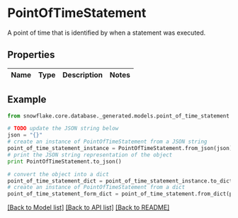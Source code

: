 # PointOfTimeStatement

A point of time that is identified by when a statement was executed.

## Properties
Name | Type | Description | Notes
------------ | ------------- | ------------- | -------------

## Example

```python
from snowflake.core.database._generated.models.point_of_time_statement import PointOfTimeStatement

# TODO update the JSON string below
json = "{}"
# create an instance of PointOfTimeStatement from a JSON string
point_of_time_statement_instance = PointOfTimeStatement.from_json(json)
# print the JSON string representation of the object
print PointOfTimeStatement.to_json()

# convert the object into a dict
point_of_time_statement_dict = point_of_time_statement_instance.to_dict()
# create an instance of PointOfTimeStatement from a dict
point_of_time_statement_form_dict = point_of_time_statement.from_dict(point_of_time_statement_dict)
```
[[Back to Model list]](../README.md#documentation-for-models) [[Back to API list]](../README.md#documentation-for-api-endpoints) [[Back to README]](../README.md)


